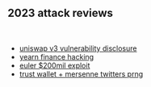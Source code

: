 ## 2023 attack reviews

<br>

* [uniswap v3 vulnerability disclosure](https://www.nomoi.xyz/blog/uniswap-vulnerability-disclosure)
* [yearn finance hacking](https://curve.substack.com/p/april-13-2023-yearn-burned)
* [euler $200mil exploit](euler.md)
* [trust wallet + mersenne twitters prng](https://community.trustwallet.com/t/browser-extension-wasm-vulnerability-postmortem/750787)
